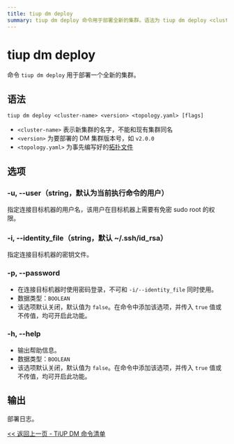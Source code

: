 ```yaml
---
title: tiup dm deploy
summary: tiup dm deploy 命令用于部署全新的集群。语法为 tiup dm deploy <cluster-name> <version> <topology.yaml> [flags]，其中 cluster-name 表示新集群的名字，version 为要部署的 DM 集群版本号，topology.yaml 为事先编写好的拓扑文件。选项包括 -u, -i, -p, -h，分别用于指定连接目标机器的用户名、密钥文件、密码登录和输出帮助信息。输出为部署日志。
---
```


# tiup dm deploy

命令 `tiup dm deploy` 用于部署一个全新的集群。

## 语法

```shell
tiup dm deploy <cluster-name> <version> <topology.yaml> [flags]
```

- `<cluster-name>` 表示新集群的名字，不能和现有集群同名
- `<version>` 为要部署的 DM 集群版本号，如 `v2.0.0`
- `<topology.yaml>` 为事先编写好的[拓扑文件](/tiup/tiup-dm-topology-reference.md)

## 选项

### -u, --user（string，默认为当前执行命令的用户）

指定连接目标机器的用户名，该用户在目标机器上需要有免密 sudo root 的权限。

### -i, --identity_file（string，默认 ~/.ssh/id_rsa）

指定连接目标机器的密钥文件。

### -p, --password

- 在连接目标机器时使用密码登录，不可和 `-i/--identity_file` 同时使用。
- 数据类型：`BOOLEAN`
- 该选项默认关闭，默认值为 `false`。在命令中添加该选项，并传入 `true` 值或不传值，均可开启此功能。

### -h, --help

- 输出帮助信息。
- 数据类型：`BOOLEAN`
- 该选项默认关闭，默认值为 `false`。在命令中添加该选项，并传入 `true` 值或不传值，均可开启此功能。

## 输出

部署日志。

[<< 返回上一页 - TiUP DM 命令清单](/tiup/tiup-component-dm.md#命令清单)